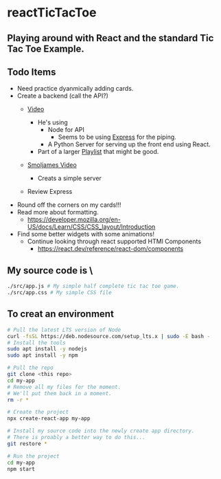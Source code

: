 # reactTicTacToe
Playing around with React and the standard Tic Tac Toe Example.
---
## Todo Items
- Need practice dyanmically adding cards.
- Create a backend (call the API?)
    - [Video](https://www.youtube.com/watch?v=ACI8EDbaXzo)
        - He's using 
            - Node for API
                - Seems to be using [Express]() for the piping.
            - A Python Server for serving up the front end using React.
        - Part of a larger [Playlist](https://www.youtube.com/playlist?list=PL_kr51suci7XVVw4SJLZ0QQBAsL2K8Opy) that might be good.
    - [Smoljames Video](https://www.youtube.com/watch?v=5TxF9PQaq4U)
        - Creats a simple server

    - Review Express
- Round off the corners on my cards!!!
- Read more about formatting.
    - https://developer.mozilla.org/en-US/docs/Learn/CSS/CSS_layout/Introduction
- Find some better widgets with some animations!
    - Continue looking through react supported HTMl Components
        - https://react.dev/reference/react-dom/components
    

## My source code is \
```bash 
./src/app.js # My simple half complete tic tac toe game.
./src/app.css # My simple CSS file
```

## To creat an environment
```bash
# Pull the latest LTS version of Node
curl -fsSL https://deb.nodesource.com/setup_lts.x | sudo -E bash -
# Install the tools
sudo apt install -y nodejs 
sudo apt install -y npm

# Pull the repo
git clone <this repo>
cd my-app
# Remove all my files for the moment.
# We'll put them back in a moment.
rm -r *

# Create the project
npx create-react-app my-app

# Install my source code into the newly create app directory.
# There is proably a better way to do this...
git restore *

# Run the project
cd my-app
npm start

```